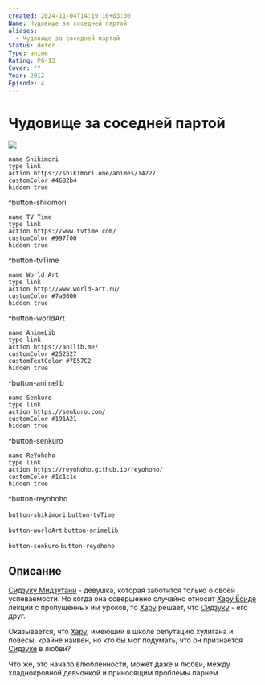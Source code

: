 ```yaml
---
created: 2024-11-04T14:19:16+03:00
Name: Чудовище за соседней партой
aliases:
  - Чудовище за соседней партой
Status: defer
Type: anime
Rating: PG-13
Cover: ""
Year: 2012
Episode: 4
---
```


# Чудовище за соседней партой

![](https://nyaa.shikimori.one/uploads/poster/animes/14227/101b0d55b0b2225ed91b624fbebafaaa.jpeg)

```button
name Shikimori
type link
action https://shikimori.one/animes/14227
customColor #4682b4
hidden true
```
^button-shikimori

```button
name TV Time
type link
action https://www.tvtime.com/
customColor #997f00
hidden true
```
^button-tvTime

```button
name World Art
type link
action http://www.world-art.ru/
customColor #7a0000
hidden true
```
^button-worldArt

```button
name AnimeLib
type link
action https://anilib.me/
customColor #252527
customTextColor #7E57C2
hidden true
```
^button-animelib

```button
name Senkuro
type link
action https://senkuro.com/
customColor #191A21
hidden true
```
^button-senkuro

```button
name ReYohoho
type link
action https://reyohoho.github.io/reyohoho/
customColor #1c1c1c
hidden true
```
^button-reyohoho

`button-shikimori` `button-tvTime`

`button-worldArt` `button-animelib`

`button-senkuro` `button-reyohoho`

## Описание

[Сидзуку Мидзутани](https://shikimori.one/characters/37685-shizuku-mizutani) - девушка, которая заботится только о своей успеваемости. Но когда она совершенно случайно относит [Хару Ёсиде](https://shikimori.one/characters/37687-haru-yoshida) лекции с пропущенных им уроков, то [Хару](https://shikimori.one/characters/37687-haru-yoshida) решает, что [Сидзуку](https://shikimori.one/characters/37685-shizuku-mizutani) - его друг.

Оказывается, что [Хару](https://shikimori.one/characters/37687-haru-yoshida), имеющий в школе репутацию хулигана и повесы, крайне наивен, но кто бы мог подумать, что он признается [Сидзуке](https://shikimori.one/characters/37685-shizuku-mizutani) в любви? 

Что же, это начало влюблённости, может даже и любви, между хладнокровной девчонкой и приносящим проблемы парнем.
